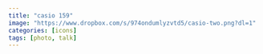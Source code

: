```yaml
---
title: "casio 159"
image: "https://www.dropbox.com/s/974ondumlyzvtd5/casio-two.png?dl=1"
categories: [icons]
tags: [photo, talk]
---
```

